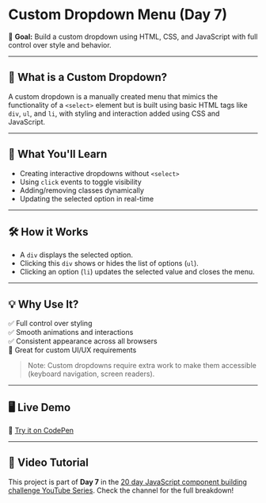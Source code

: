 # Custom Dropdown Menu (Day 7)

🎯 **Goal:** Build a custom dropdown using HTML, CSS, and JavaScript with full control over style and behavior.

---

## 📌 What is a Custom Dropdown?

A custom dropdown is a manually created menu that mimics the functionality of a `<select>` element but is built using basic HTML tags like `div`, `ul`, and `li`, with styling and interaction added using CSS and JavaScript.

---

## 🧠 What You'll Learn

- Creating interactive dropdowns without `<select>`
- Using `click` events to toggle visibility
- Adding/removing classes dynamically
- Updating the selected option in real-time

---

## 🛠️ How it Works

- A `div` displays the selected option.
- Clicking this `div` shows or hides the list of options (`ul`).
- Clicking an option (`li`) updates the selected value and closes the menu.

---

## 💡 Why Use It?

✅ Full control over styling  
✅ Smooth animations and interactions  
✅ Consistent appearance across all browsers  
🔸 Great for custom UI/UX requirements

> Note: Custom dropdowns require extra work to make them accessible (keyboard navigation, screen readers).

---

## 🖥️ Live Demo

🔗 [Try it on CodePen](https://codepen.io/shafi_3m/pen/yyNYmNE)

---

## 🎥 Video Tutorial

This project is part of **Day 7** in the [20 day JavaScript component building challenge YouTube Series](#). Check the channel for the full breakdown!
